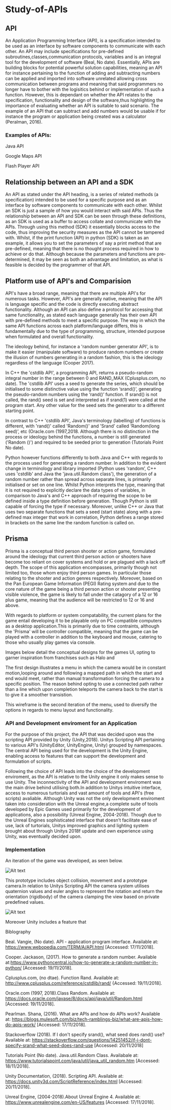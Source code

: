 # Study-of-APIs

## API
An Application Programming Interface (API), is a specification intended to be used as an interface by software components to communicate with each other. An API may include specifications for pre-defined subroutines,classes,communication protocols, variables and is an integral tool for the development of software (Beal, No date). Essentially, APIs are building blocks for potential powerful solution capabilities, meaning an API for instance pertaining to the function of adding and subtracting numbers can be applied and imported into software unrelated allowing cross communication between programs and meaning that said programmers no longer have to bother with the logisitics behind or implementation of such a function. However, this is dependant on whether the API relates to the specification, functionality and design of the software,thus highlighting the importance of evaluating whether an API is suitable to said scenario. The example of an API that can subtract and add numbers would be usable if for instance the program or application being created was a calculator (Peralman, 2016). 

### Examples of APIs:
Java API

Google Maps API

Flash Player API

##  Relationship between an API and a SDK
An API as stated under the API heading, is a series of related methods (a specification) intended to be used for a specific purpose and as an interface by software components to communicate with each other. Whilst an SDK is just a sample of how you would interact with said APIs. Thus the relationship between an API and SDK can be seen through these definitions, as an SDK is used as a buffer to access collate and communicate with the APIs. Through using this method (SDK) it essentially blocks access to the code, thus improving the security measures as the API cannot be tampered with. Whilst, if the print function (API) in python (SDK) is taken as an example, it allows you to set the parameters of say a print method that are pre-defined, meaning that there is no thought process required in how to achieve or do that. Although because the parameters and functions are pre-determined, it may be seen as both an advantage and limitation, as what is feasible is decided by the programmer of that API.

## Platform use of API's and Comparision 
API's have a broad range, meaning that there are multiple API's for numerous tasks. However, API's are generally native, meaning that the API is language specific and the code is directly executing abstract functionality. Although an API can also define a protocol for accessing that same functionality, as stated each language generally has their own API with pre-defined methods to meet a specific purpose. The way in which the same API functions across each platform/language differs, this is fundamentally due to the type of programming, structure, intended purpose when formulated and overall functionality. 

The ideology behind, for instance a 'random number generator API', is to make it easier (manipulate software) to produce random numbers or create the illusion of numbers generating in a random fashion, this is the ideology regardless of the language (Cooper 2017). 

In C++ the 'cstdlib API', a programming API, returns a pseudo-random integral number in the range between 0 and RAND_MAX (Cplusplus.com, no date). The 'cstdlib API' uses a seed to generate the series, which should be initialised to some distinctive value using the function ‘srand()’, generating the pseudo-random numbers using the ‘rand()’ function. If srand() is not called, the rand() seed is set and interpreted as if srand(1) were called at the program start. Any other value for the seed sets the generator to a different starting point.

In contrast to C++ 'cstdlib API', Java's terminology (labelling) of functions is different, with 'rand()'  called 'Random()' and 'Srand' called ‘Random(long seed)’, etc (Oracle.com (1997,2018. Although there is no distinction in the process or ideology behind the functions, a number is still generated ('Random ()') and required to be seeded prior to generation (Tutorials Point No date).

Python however functions differently to both Java and C++ with regards to the process used for generating a random number. In addition to the evident change in terminology and library imported (Python uses 'random’, C++ uses 'cstdlib' and Java the 'java.util.Random class'), the generation of a random number rather than spread across separate lines, is primarily initialised or set on one line. Whilst Python interprets the type, meaning that it is not required to explicitly declare the data types of variables, in comparison to Java's and C++ approach of requiring the scope to be defined inside a type definition before generation. Though Python is still capable of forcing the type if necessary. Moreover, unlike C++ or Java that uses two separate functions that sets a seed (start state) along with a pre-defined max integer that work in correlation, Python defines a range stored in brackets on the same line the random function is called on.


## Prisma
Prisma is a conceptual third person shooter or action game, formulated around the ideology that current third person action or shooters have become too reliant on cover systems and hold or are plagued with a lack off depth. The scope of this application encompasses, primarily though not limited too, those whom enjoy third person games. In particular those relating to the shooter and action genres respectively. Moreover, based on the Pan European Game Information (PEGI) Rating system and due to the core nature of the game being a third person action or shooter presenting visible violence, the game is likely to fall under the catagory of a 12 or 16 plus game, meaning that the audience will be restricted to 12 or 16 and above.

With regards to platform or system compatability, the current plans for the game entail developing it to be playable only on PC compatible computers as a desktop application.This is primarily due to time contraints, although the 'Prisma' will be controller compatible, meaning that the game can be played with a controller in addition to the keyboard and mouse, catering to those who usually play games via console.


Images below detail the conceptual designs for the games UI, opting to garner inspiration from franchises such as Halo and 


The first design illustrates a menu in which the camera would be in constant motion,looping around and following a mapped path in which the start and end would meet, rather than manual transformation forcing the camera to a specific position. The reason behind opting to use a connected path rather than a line which upon completion teleports the camera back to the start is to give it a smoother transistion.


This wireframe is the second iteration of the menu, used to diversify the options in regards to menu layout and functionality.
 
### API and Development enviroment for an Application 
For the purpose of this project, the API that was decided upon was the scripting API provided by Unity (Unity,2018). Unitys Scripting API pertaining to various API's (UnityEditor, UnityEngine, Unity) grouped by namespaces. The central API being used for the development is the Unity Engine, enabling access to features that can support the development and formulation of scripts.

Following the choice of API leads into the choice of the development enviroment, as the API is relative to the Unity engine it only makes sense to use Unity. The inconnectivity of the API and development enviroment was the main drive behind utilising both.In addition to Unitys intuitive interface, access to numerous turtorials and vast amount of tools and API's (free scripts) avaliable. Although Unity was not the only development enviroment taken into consideration with the Unreal engine,a complete suite of tools developed by Epic Games used primarily for the development of applications, also a possibility (Unreal Engine, 2004-2018). Though due to the Unreal Engines sophisticated interface that doesn’t facilitate ease of use, lack of turtorials, Unitys improved graphics and lighting system  brought about through Unitys 2018f update and own experience using Unity, was eventually decided upon.

### Implementation

An iteration of the game was developed, as seen below.

![Alt text](https://github.com/matthewsides/Study-of-APIs/blob/master/PrismaTP.png?raw=true "Optional Title")

This prototype includes object collision, movement and a prototype camera.In relation to Unitys Scripting API the camera system utilises quaternion values and euler angles to represent the rotation and return the orientation (rigidbody) of the camera clamping the view based on private predefined values.

![Alt text](https://github.com/matthewsides/Study-of-APIs/blob/master/CameraClampEX.png?raw=true "Optional Title")


Moreover Unity includes a feature that



Biblography

Beal. Vangie, (No date). API - application program interface. Available at: https://www.webopedia.com/TERM/A/API.html [Accessed: 17/11/2018].

Cooper. Jackason, (2017). How to generate a random number. Available at:https://www.pythoncentral.io/how-to-generate-a-random-number-in-python/ [Accessed: 19/11/2018].

Cplusplus.com, (no dtae). Function Rand. Available at: http://www.cplusplus.com/reference/cstdlib/rand/ {Accessed: 19/11/2018].

Oracle.com (1997, 2018).Class Random. Available at: https://docs.oracle.com/javase/8/docs/api/java/util/Random.html [Accessed: 19/11/2018].

Pearlman. Shana, (2016). What are APIs and how do APIs work? Available at: https://blogs.mulesoft.com/biz/tech-ramblings-biz/what-are-apis-how-do-apis-work/ [Accessed: 17/11/2018].

Stackoverflow (2018). If I don't specify srand(), what seed does rand() use? Available at: https://stackoverflow.com/questions/14251452/if-i-dont-specify-srand-what-seed-does-rand-use [Accessed: 20/11/2018]

Tutorials Point (No date). Java.util.Random Class. Availabale at: https://www.tutorialspoint.com/java/util/java_util_random.htm [Accessed: 18/11/2018].

Unity Documentation, (2018). Scripting API.  Available at: https://docs.unity3d.com/ScriptReference/index.html [Accessed: 20/11/2018].

Unreal Engine, (2004-2018).About Unreal Engine 4. Available at: https://www.unrealengine.com/en-US/features [Accessed: 17/11/2018].

